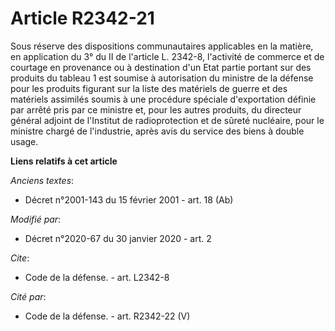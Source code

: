# Article R2342-21

Sous réserve des dispositions communautaires applicables en la matière, en application du 3° du II de l'article L. 2342-8,
l'activité de commerce et de courtage en provenance ou à destination d'un Etat partie portant sur des produits du tableau 1
est soumise à autorisation du ministre de la défense pour les produits figurant sur la liste des matériels de guerre et des
matériels assimilés soumis à une procédure spéciale d'exportation définie par arrêté pris par ce ministre et, pour les autres
produits, du directeur général adjoint de l'Institut de radioprotection et de sûreté nucléaire, pour le ministre chargé de
l'industrie, après avis du service des biens à double usage.

**Liens relatifs à cet article**

_Anciens textes_:

  - Décret n°2001-143 du 15 février 2001 - art. 18 (Ab)

_Modifié par_:

  - Décret n°2020-67 du 30 janvier 2020 - art. 2

_Cite_:

  - Code de la défense. - art. L2342-8

_Cité par_:

  - Code de la défense. - art. R2342-22 (V)
